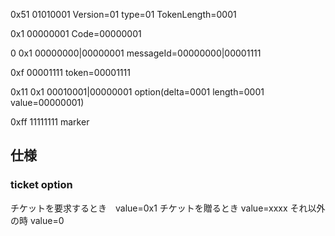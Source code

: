 0x51
01010001
Version=01 type=01 TokenLength=0001

0x1
00000001
Code=00000001

0 0x1
00000000|00000001
messageId=00000000|00001111

0xf
00001111
token=00001111

0x11 0x1
00010001|00000001
option(delta=0001 length=0001 value=00000001)

0xff
11111111
marker


## 仕様
### ticket option
チケットを要求するとき　value=0x1
チケットを贈るとき value=xxxx
それ以外の時 value=0